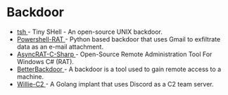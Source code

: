 
# Backdoor

- [tsh ](https://github.com/orangetw/tsh)- Tiny SHell - An open-source UNIX backdoor.
- [Powershell-RAT ](https://github.com/Viralmaniar/Powershell-RAT)- Python based backdoor that uses Gmail to exfiltrate data as an e-mail attachment.
- [AsyncRAT-C-Sharp ](https://github.com/NYAN-x-CAT/AsyncRAT-C-Sharp)- Open-Source Remote Administration Tool For Windows C# (RAT).
- [BetterBackdoor ](https://github.com/thatcherclough/BetterBackdoor)- A backdoor is a tool used to gain remote access to a machine.
- [Willie-C2 ](https://github.com/kensh1ro/Willie-C2)- A Golang implant that uses Discord as a C2 team server.